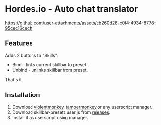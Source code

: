 # Hordes.io - Auto chat translator

https://github.com/user-attachments/assets/eb260d28-c0f4-4934-8778-95cec16cecff

## Features

Adds 2 buttons to "Skills":
- Bind - links current skillbar to preset.
- Unbind - unlinks skillbar from preset.

That's it.

## Installation

1. Download [violentmonkey](https://violentmonkey.github.io/), [tampermonkey](https://www.tampermonkey.net/) or any userscript manager.
2. Download skillbar-presets.user.js from [releases](https://github.com/Shturmovicc/hordes-skillbar-presets/releases).
3. Install it as userscript using manager.
